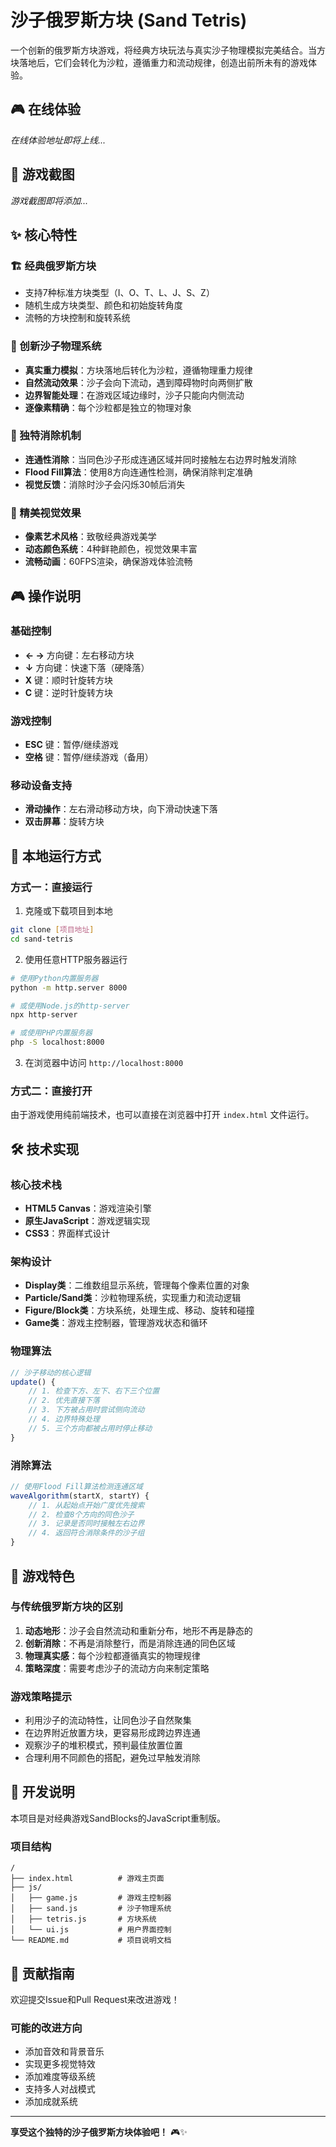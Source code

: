 # 沙子俄罗斯方块 (Sand Tetris)

一个创新的俄罗斯方块游戏，将经典方块玩法与真实沙子物理模拟完美结合。当方块落地后，它们会转化为沙粒，遵循重力和流动规律，创造出前所未有的游戏体验。

## 🎮 在线体验

<!-- 在线体验地址将在部署后更新 -->
*在线体验地址即将上线...*

## 📸 游戏截图

<!-- 游戏截图将在完成后添加 -->
*游戏截图即将添加...*

## ✨ 核心特性

### 🏗️ 经典俄罗斯方块
- 支持7种标准方块类型（I、O、T、L、J、S、Z）
- 随机生成方块类型、颜色和初始旋转角度
- 流畅的方块控制和旋转系统

### 🌊 创新沙子物理系统
- **真实重力模拟**：方块落地后转化为沙粒，遵循物理重力规律
- **自然流动效果**：沙子会向下流动，遇到障碍物时向两侧扩散
- **边界智能处理**：在游戏区域边缘时，沙子只能向内侧流动
- **逐像素精确**：每个沙粒都是独立的物理对象

### 🎯 独特消除机制
- **连通性消除**：当同色沙子形成连通区域并同时接触左右边界时触发消除
- **Flood Fill算法**：使用8方向连通性检测，确保消除判定准确
- **视觉反馈**：消除时沙子会闪烁30帧后消失

### 🎨 精美视觉效果
- **像素艺术风格**：致敬经典游戏美学
- **动态颜色系统**：4种鲜艳颜色，视觉效果丰富
- **流畅动画**：60FPS渲染，确保游戏体验流畅

## 🎮 操作说明

### 基础控制
- **← →** 方向键：左右移动方块
- **↓** 方向键：快速下落（硬降落）
- **X** 键：顺时针旋转方块
- **C** 键：逆时针旋转方块

### 游戏控制
- **ESC** 键：暂停/继续游戏
- **空格** 键：暂停/继续游戏（备用）

### 移动设备支持
- **滑动操作**：左右滑动移动方块，向下滑动快速下落
- **双击屏幕**：旋转方块

## 🚀 本地运行方式

### 方式一：直接运行
1. 克隆或下载项目到本地
```bash
git clone [项目地址]
cd sand-tetris
```

2. 使用任意HTTP服务器运行
```bash
# 使用Python内置服务器
python -m http.server 8000

# 或使用Node.js的http-server
npx http-server

# 或使用PHP内置服务器
php -S localhost:8000
```

3. 在浏览器中访问 `http://localhost:8000`

### 方式二：直接打开
由于游戏使用纯前端技术，也可以直接在浏览器中打开 `index.html` 文件运行。

## 🛠️ 技术实现

### 核心技术栈
- **HTML5 Canvas**：游戏渲染引擎
- **原生JavaScript**：游戏逻辑实现
- **CSS3**：界面样式设计

### 架构设计
- **Display类**：二维数组显示系统，管理每个像素位置的对象
- **Particle/Sand类**：沙粒物理系统，实现重力和流动逻辑
- **Figure/Block类**：方块系统，处理生成、移动、旋转和碰撞
- **Game类**：游戏主控制器，管理游戏状态和循环

### 物理算法
```javascript
// 沙子移动的核心逻辑
update() {
    // 1. 检查下方、左下、右下三个位置
    // 2. 优先直接下落
    // 3. 下方被占用时尝试侧向流动
    // 4. 边界特殊处理
    // 5. 三个方向都被占用时停止移动
}
```

### 消除算法
```javascript
// 使用Flood Fill算法检测连通区域
waveAlgorithm(startX, startY) {
    // 1. 从起始点开始广度优先搜索
    // 2. 检查8个方向的同色沙子
    // 3. 记录是否同时接触左右边界
    // 4. 返回符合消除条件的沙子组
}
```

## 🎯 游戏特色

### 与传统俄罗斯方块的区别
1. **动态地形**：沙子会自然流动和重新分布，地形不再是静态的
2. **创新消除**：不再是消除整行，而是消除连通的同色区域
3. **物理真实感**：每个沙粒都遵循真实的物理规律
4. **策略深度**：需要考虑沙子的流动方向来制定策略

### 游戏策略提示
- 利用沙子的流动特性，让同色沙子自然聚集
- 在边界附近放置方块，更容易形成跨边界连通
- 观察沙子的堆积模式，预判最佳放置位置
- 合理利用不同颜色的搭配，避免过早触发消除

## 📝 开发说明

本项目是对经典游戏SandBlocks的JavaScript重制版。

### 项目结构
```
/
├── index.html          # 游戏主页面
├── js/
│   ├── game.js         # 游戏主控制器
│   ├── sand.js         # 沙子物理系统
│   ├── tetris.js       # 方块系统
│   └── ui.js           # 用户界面控制
└── README.md           # 项目说明文档
```

## 🤝 贡献指南

欢迎提交Issue和Pull Request来改进游戏！

### 可能的改进方向
- 添加音效和背景音乐
- 实现更多视觉特效
- 添加难度等级系统
- 支持多人对战模式
- 添加成就系统

---

**享受这个独特的沙子俄罗斯方块体验吧！** 🎮✨